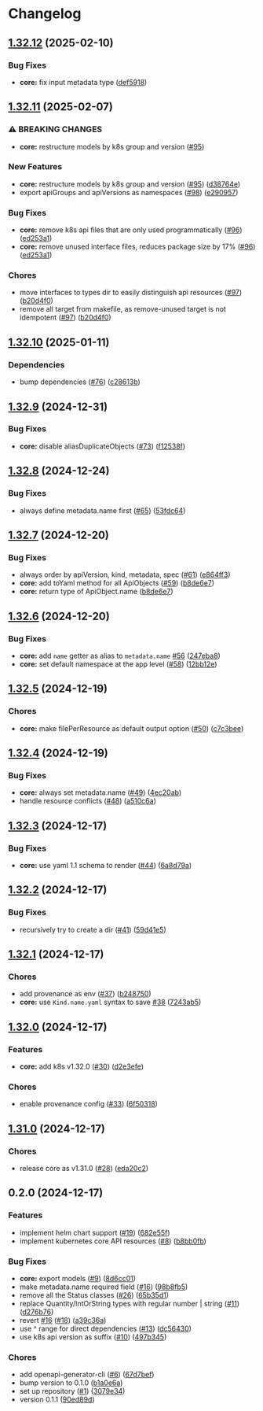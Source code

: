 # Changelog

## [1.32.12](https://github.com/konfjs/k8skonf/compare/core-v1.32.11...core-v1.32.12) (2025-02-10)


### Bug Fixes

* **core:** fix input metadata type ([def5918](https://github.com/konfjs/k8skonf/commit/def591860cca3bd7d1af8cd09f5659e79a8fbb83))

## [1.32.11](https://github.com/konfjs/k8skonf/compare/core-v1.32.10...core-v1.32.11) (2025-02-07)


### ⚠ BREAKING CHANGES

* **core:** restructure models by k8s group and version ([#95](https://github.com/konfjs/k8skonf/issues/95))

### New Features

* **core:** restructure models by k8s group and version ([#95](https://github.com/konfjs/k8skonf/issues/95)) ([d38764e](https://github.com/konfjs/k8skonf/commit/d38764e0f75431956be0987bf35f0a6424f8ff29))
* export apiGroups and apiVersions as namespaces ([#98](https://github.com/konfjs/k8skonf/issues/98)) ([e290957](https://github.com/konfjs/k8skonf/commit/e290957010f533bdaae768188371262e148a5c31))


### Bug Fixes

* **core:** remove k8s api files that are only used programmatically ([#96](https://github.com/konfjs/k8skonf/issues/96)) ([ed253a1](https://github.com/konfjs/k8skonf/commit/ed253a17fdd0c95706c467e740efd339a8872847))
* **core:** remove unused interface files, reduces package size by 17% ([#96](https://github.com/konfjs/k8skonf/issues/96)) ([ed253a1](https://github.com/konfjs/k8skonf/commit/ed253a17fdd0c95706c467e740efd339a8872847))


### Chores

* move interfaces to types dir to easily distinguish api resources ([#97](https://github.com/konfjs/k8skonf/issues/97)) ([b20d4f0](https://github.com/konfjs/k8skonf/commit/b20d4f07f5bbaf173108f4417253152f1ed9c00d))
* remove all target from makefile, as remove-unused target is not idempotent ([#97](https://github.com/konfjs/k8skonf/issues/97)) ([b20d4f0](https://github.com/konfjs/k8skonf/commit/b20d4f07f5bbaf173108f4417253152f1ed9c00d))

## [1.32.10](https://github.com/konfjs/k8skonf/compare/core-v1.32.9...core-v1.32.10) (2025-01-11)


### Dependencies

* bump dependencies ([#76](https://github.com/konfjs/k8skonf/issues/76)) ([c28613b](https://github.com/konfjs/k8skonf/commit/c28613bb5bd878b0a777a71302bc7049b9954416))

## [1.32.9](https://github.com/konfjs/k8skonf/compare/core-v1.32.8...core-v1.32.9) (2024-12-31)


### Bug Fixes

* **core:** disable aliasDuplicateObjects ([#73](https://github.com/konfjs/k8skonf/issues/73)) ([f12538f](https://github.com/konfjs/k8skonf/commit/f12538fb3aedb9425e106e3a1b815fcac234b45a))

## [1.32.8](https://github.com/konfjs/k8skonf/compare/core-v1.32.7...core-v1.32.8) (2024-12-24)


### Bug Fixes

* always define metadata.name first ([#65](https://github.com/konfjs/k8skonf/issues/65)) ([53fdc64](https://github.com/konfjs/k8skonf/commit/53fdc64badd8e00d9cce96fa974cdcffd7ab2f95))

## [1.32.7](https://github.com/konfjs/k8skonf/compare/core-v1.32.6...core-v1.32.7) (2024-12-20)


### Bug Fixes

* always order by apiVersion, kind, metadata, spec ([#61](https://github.com/konfjs/k8skonf/issues/61)) ([e864ff3](https://github.com/konfjs/k8skonf/commit/e864ff3fc64d0990f6f80cf64160a77d86613045))
* **core:** add toYaml method for all ApiObjects ([#59](https://github.com/konfjs/k8skonf/issues/59)) ([b8de6e7](https://github.com/konfjs/k8skonf/commit/b8de6e77fbff730cdfb5b1d09c81cbbbf4a70c67))
* **core:** return type of ApiObject.name ([b8de6e7](https://github.com/konfjs/k8skonf/commit/b8de6e77fbff730cdfb5b1d09c81cbbbf4a70c67))

## [1.32.6](https://github.com/konfjs/k8skonf/compare/core-v1.32.5...core-v1.32.6) (2024-12-20)


### Bug Fixes

* **core:** add `name` getter as alias to `metadata.name` [#56](https://github.com/konfjs/k8skonf/issues/56) ([247eba8](https://github.com/konfjs/k8skonf/commit/247eba828b1b7ed10fcfcdfe6fbf0732c91d1623))
* **core:** set default namespace at the app level ([#58](https://github.com/konfjs/k8skonf/issues/58)) ([12bb12e](https://github.com/konfjs/k8skonf/commit/12bb12ed8d994d5afa2e57e9a7a7fc0886108bc9))

## [1.32.5](https://github.com/konfjs/k8skonf/compare/core-v1.32.4...core-v1.32.5) (2024-12-19)


### Chores

* **core:** make filePerResource as default output option ([#50](https://github.com/konfjs/k8skonf/issues/50)) ([c7c3bee](https://github.com/konfjs/k8skonf/commit/c7c3bee5879a68bc15591eaf7f6575607e0a3b96))

## [1.32.4](https://github.com/konfjs/k8skonf/compare/core-v1.32.3...core-v1.32.4) (2024-12-19)


### Bug Fixes

* **core:** always set metadata.name ([#49](https://github.com/konfjs/k8skonf/issues/49)) ([4ec20ab](https://github.com/konfjs/k8skonf/commit/4ec20ab247a78acbd906b4cfc7b6ea6e64c443d9))
* handle resource conflicts ([#48](https://github.com/konfjs/k8skonf/issues/48)) ([a510c6a](https://github.com/konfjs/k8skonf/commit/a510c6a5b3ba690240a409f04de7bfb711b92e5f))

## [1.32.3](https://github.com/konfjs/k8skonf/compare/core-v1.32.2...core-v1.32.3) (2024-12-17)


### Bug Fixes

* **core:** use yaml 1.1 schema to render ([#44](https://github.com/konfjs/k8skonf/issues/44)) ([6a8d79a](https://github.com/konfjs/k8skonf/commit/6a8d79ab8bea6e015e1448788befae94545b290f))

## [1.32.2](https://github.com/konfjs/k8skonf/compare/core-v1.32.1...core-v1.32.2) (2024-12-17)


### Bug Fixes

* recursively try to create a dir ([#41](https://github.com/konfjs/k8skonf/issues/41)) ([59d41e5](https://github.com/konfjs/k8skonf/commit/59d41e53d38fdf28a4b20d7bb3ae132730b55b9d))

## [1.32.1](https://github.com/konfjs/k8skonf/compare/core-v1.32.0...core-v1.32.1) (2024-12-17)


### Chores

* add provenance as env ([#37](https://github.com/konfjs/k8skonf/issues/37)) ([b248750](https://github.com/konfjs/k8skonf/commit/b24875095595e727911041225872d49a5a86a7f9))
* **core:** use `Kind.name.yaml` syntax to save [#38](https://github.com/konfjs/k8skonf/issues/38) ([7243ab5](https://github.com/konfjs/k8skonf/commit/7243ab55226ad1ecf84a038fe39016a1d629957f))

## [1.32.0](https://github.com/konfjs/k8skonf/compare/core-v1.31.0...core-v1.32.0) (2024-12-17)


### Features

* **core:** add k8s v1.32.0 ([#30](https://github.com/konfjs/k8skonf/issues/30)) ([d2e3efe](https://github.com/konfjs/k8skonf/commit/d2e3efe58828002e2806d2f97d26cf3b06eecf9f))


### Chores

* enable provenance config ([#33](https://github.com/konfjs/k8skonf/issues/33)) ([6f50318](https://github.com/konfjs/k8skonf/commit/6f50318bf646250f0dd57630812a2592aaa01265))

## [1.31.0](https://github.com/konfjs/k8skonf/compare/core-v0.2.0...core-v1.31.0) (2024-12-17)


### Chores

* release core as v1.31.0 ([#28](https://github.com/konfjs/k8skonf/issues/28)) ([eda20c2](https://github.com/konfjs/k8skonf/commit/eda20c23bab76ed2844161e49aa14de869f451b7))

## 0.2.0 (2024-12-17)


### Features

* implement helm chart support ([#19](https://github.com/konfjs/k8skonf/issues/19)) ([682e55f](https://github.com/konfjs/k8skonf/commit/682e55f07f93eb64bdf3b8e001eddb77d274cae9))
* implement kubernetes core API resources ([#8](https://github.com/konfjs/k8skonf/issues/8)) ([b8bb0fb](https://github.com/konfjs/k8skonf/commit/b8bb0fb135edddd04da116032848762d90efc8b2))


### Bug Fixes

* **core:** export models ([#9](https://github.com/konfjs/k8skonf/issues/9)) ([8d6cc01](https://github.com/konfjs/k8skonf/commit/8d6cc0193fd7c889ca4d521b45dadb3b2ac2d4fe))
* make metadata.name required field ([#16](https://github.com/konfjs/k8skonf/issues/16)) ([98b8fb5](https://github.com/konfjs/k8skonf/commit/98b8fb52d0aba0ccc6a9765119e3c1209461a802))
* remove all the Status classes ([#26](https://github.com/konfjs/k8skonf/issues/26)) ([65b35d1](https://github.com/konfjs/k8skonf/commit/65b35d154bafa0ccc5186acdec61253293c380b2))
* replace Quantity/IntOrString types with regular number | string ([#11](https://github.com/konfjs/k8skonf/issues/11)) ([d276b76](https://github.com/konfjs/k8skonf/commit/d276b763366a20e7e8ee19ae756a81d2d140be48))
* revert [#16](https://github.com/konfjs/k8skonf/issues/16) ([#18](https://github.com/konfjs/k8skonf/issues/18)) ([a39c36a](https://github.com/konfjs/k8skonf/commit/a39c36a686cb4623fc5ef80266a29f19cf7719f5))
* use ^ range for direct dependencies ([#13](https://github.com/konfjs/k8skonf/issues/13)) ([dc56430](https://github.com/konfjs/k8skonf/commit/dc56430e90386a86cd9ef2c40f85003e0b303851))
* use k8s api version as suffix ([#10](https://github.com/konfjs/k8skonf/issues/10)) ([497b345](https://github.com/konfjs/k8skonf/commit/497b345279f9e7404bb4020d0108c0dca33dfabe))


### Chores

* add openapi-generator-cli ([#6](https://github.com/konfjs/k8skonf/issues/6)) ([67d7bef](https://github.com/konfjs/k8skonf/commit/67d7befce483122b5e927bf9f4d0b2ec909dadce))
* bump version to 0.1.0 ([b1a0e6a](https://github.com/konfjs/k8skonf/commit/b1a0e6a8ae110fee2b704a2cca9683cdf4a89eb4))
* set up repository ([#1](https://github.com/konfjs/k8skonf/issues/1)) ([3079e34](https://github.com/konfjs/k8skonf/commit/3079e3409aa74040b9887e42919461cb77dd9288))
* version 0.1.1 ([90ed89d](https://github.com/konfjs/k8skonf/commit/90ed89d64295a892b13fa9d41f892554fb92bc73))
